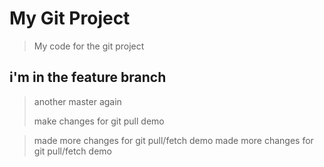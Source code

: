 # My Git Project

> My code for the git project

## i'm in the feature branch

> another master again
> 
>make changes for git pull demo

> made more changes for git pull/fetch demo
> made more changes for git pull/fetch demo
